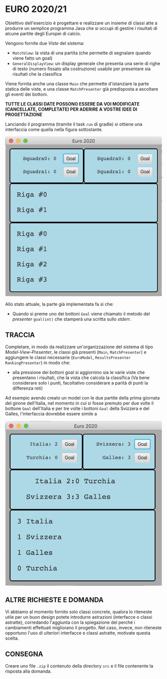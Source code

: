 # EURO 2020/21

Obiettivo dell'esercizio è progettare e realizzare un insieme di classi atte a
produrre un semplice programma Java che si occupi di gestire i risultati di
alcune partite degli Europei di calcio.

Vengono fornite due *Viste* del sistema:

- `MatchView`: la vista di una partita (che permette di segnalare quando viene
  fatto un goal)
- `GeneralDisplayView`: un display generale che presenta una serie di righe di
  testo (numero fissato alla costruzione) usabile per presentare sia risultati
  che la classifica

Viene fornita anche una classe `Main` che permette d'istanziare la parte statica
delle viste, e una classe `MatchPresenter` già predisposta a ascoltare gli
eventi dei bottoni.

**TUTTE LE CLASSI DATE POSSONO ESSERE DA VOI MODIFICATE (CANCELLATE, COMPLETATE)
PER ADERIRE A VOSTRE IDEE DI PROGETTAZIONE**

Lanciando il programma (tramite il task `run` di gradle) si ottiene una
interfaccia come quella nella figura sottostante.

![GUI](gui.png)

Allo stato attuale, la parte già implementata fa sì che:

- Quando si preme uno dei bottoni `Goal` viene chiamato il metodo del
  *presenter* `goal(int)` che stamperà una scritta sullo *stderr*.


## TRACCIA

Completare, in modo da realizzare un'organizzazione del sistema di tipo
*Model-View-Presenter*, le classi già presenti (`Main`, `MatchPresenter`) e
aggiungere le classi necessarie (`EuroModel`, `ResultsPresenter`
`RankingPresenter`) in modo che:

- alla pressione dei bottoni goal si aggiornino sia le varie viste che
  presentano i risultati, che la vista che calcola la classifica (Va bene
  considerare solo i punti, facoltativo considerare a parità di punti la
  differenza reti)

Ad esempio avendo creato un model con le due partite della prima giornata del
girone dell'Italia, nel momento in cui si fosse premuto per due volte il bottone
`Goal` dell'Italia e per tre volte i bottoni `Goal` della Svizzera e del Galles,
l'interfaccia dovrebbe essere simile a

![GUI](gui2.png)

## ALTRE RICHIESTE E DOMANDA

Vi abbiamo al momento fornito solo classi concrete, qualora lo riteneste utile
per un buon design potete introdurre astrazioni (interfacce o classi astratte),
corredando l'aggiunta con la spiegazione del perché i cambiamenti effettuati
migliorano il progetto. Nel caso, invece, non riteneste opportuno l'uso di
ulteriori interfacce e classi astratte, motivate questa scelta.

## CONSEGNA

Creare uno file `.zip` il contenuto della directory `src` e il file contenente
la risposta alla domanda.


